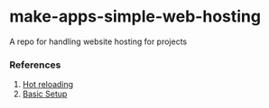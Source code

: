 # make-apps-simple-web-hosting

A repo for handling website hosting for projects

### References

1. [Hot reloading](https://blaszcz.uk/live-reload-with-compose-web/)
2. [Basic Setup](https://youtu.be/F5B-CxJTKlg?si=rBUb2A_vHAmnSSGL)
